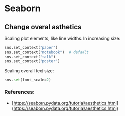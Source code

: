 # Seaborn

## Change overal asthetics

Scaling plot elements, like line widths. In increasing size:

```python
sns.set_context("paper")
sns.set_context("notebook")  # default
sns.set_context("talk")
sns.set_context("poster")
```

Scaling overall text size:

```python
sns.set(font_scale=2)
```

### References:
* [https://seaborn.pydata.org/tutorial/aesthetics.html](https://seaborn.pydata.org/tutorial/aesthetics.html)
